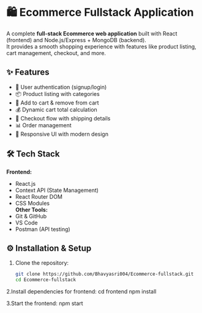 # 🛍️ Ecommerce Fullstack Application

A complete **full-stack Ecommerce web application** built with React (frontend) and Node.js/Express + MongoDB (backend).  
It provides a smooth shopping experience with features like product listing, cart management, checkout, and more.
## ✨ Features
- 🔐 User authentication (signup/login)  
- 📦 Product listing with categories  
- 🛒 Add to cart & remove from cart  
- 💰 Dynamic cart total calculation  
- 🚚 Checkout flow with shipping details  
- 📊 Order management  
- 🎨 Responsive UI with modern design  
## 🛠️ Tech Stack
**Frontend:**
- React.js  
- Context API (State Management)  
- React Router DOM  
- CSS Modules  
**Other Tools:**
- Git & GitHub  
- VS Code  
- Postman (API testing)  
## ⚙️ Installation & Setup

1. Clone the repository:
   ```bash
   git clone https://github.com/Bhavyasri004/Ecommerce-fullstack.git
   cd Ecommerce-fullstack
2.Install dependencies for frontend:
  cd frontend
  npm install


  
3.Start the frontend:
  npm start


